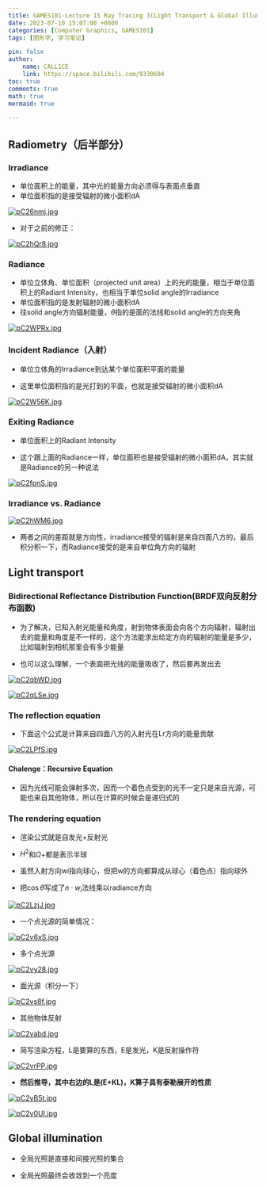 ```yaml
---
title: GAMES101-Lecture 15 Ray Tracing 3(Light Transport & Global Illumination)
date: 2023-07-10 15:07:00 +0800
categories: [Computer Graphics, GAMES101]
tags: [图形学, 学习笔记]

pin: false
author: 
    name: CALL1CE
    link: https://space.bilibili.com/9330604
toc: true
comments: true
math: true
mermaid: true

---
```


## Radiometry（后半部分）

### Irradiance

* 单位面积上的能量，其中光的能量方向必须得与表面点垂直
* 单位面积指的是接受辐射的微小面积dA

[![pC26nmj.jpg](https://s1.ax1x.com/2023/07/10/pC26nmj.jpg)](https://imgse.com/i/pC26nmj)

* 对于之前的修正：

[![pC2hQr8.jpg](https://s1.ax1x.com/2023/07/10/pC2hQr8.jpg)](https://imgse.com/i/pC2hQr8)

### Radiance

* 单位立体角、单位面积（projected unit area）上的光的能量，相当于单位面积上的Radiant Intensity，也相当于单位solid angle的Irradiance
* 单位面积指的是发射辐射的微小面积dA
* 往solid angle方向辐射能量，$\theta$指的是面的法线和solid angle的方向夹角

[![pC2WPRx.jpg](https://s1.ax1x.com/2023/07/10/pC2WPRx.jpg)](https://imgse.com/i/pC2WPRx)

### Incident Radiance（入射）

* 单位立体角的Irradiance到达某个单位面积平面的能量

* 这里单位面积指的是光打到的平面，也就是接受辐射的微小面积dA

[![pC2W56K.jpg](https://s1.ax1x.com/2023/07/10/pC2W56K.jpg)](https://imgse.com/i/pC2W56K)

### Exiting Radiance

* 单位面积上的Radiant Intensity

* 这个跟上面的Radiance一样，单位面积也是接受辐射的微小面积dA，其实就是Radiance的另一种说法

[![pC2fpnS.jpg](https://s1.ax1x.com/2023/07/10/pC2fpnS.jpg)](https://imgse.com/i/pC2fpnS)

### Irradiance vs. Radiance

[![pC2hWM6.jpg](https://s1.ax1x.com/2023/07/10/pC2hWM6.jpg)](https://imgse.com/i/pC2hWM6)

* 两者之间的差距就是方向性，irradiance接受的辐射是来自四面八方的，最后积分积一下，而Radiance接受的是来自单位角方向的辐射

## Light transport

### Bidirectional Reflectance Distribution Function(BRDF双向反射分布函数)

* 为了解决，已知入射光能量和角度，射到物体表面会向各个方向辐射，辐射出去的能量和角度是不一样的，这个方法能求出给定方向的辐射的能量是多少，比如辐射到相机那里会有多少能量

* 也可以这么理解，一个表面把光线的能量吸收了，然后要再发出去

[![pC2qbWD.jpg](https://s1.ax1x.com/2023/07/10/pC2qbWD.jpg)](https://imgse.com/i/pC2qbWD)

[![pC2qLSe.jpg](https://s1.ax1x.com/2023/07/10/pC2qLSe.jpg)](https://imgse.com/i/pC2qLSe)

### The reflection equation

* 下面这个公式是计算来自四面八方的入射光在Lr方向的能量贡献

[![pC2LPfS.jpg](https://s1.ax1x.com/2023/07/10/pC2LPfS.jpg)](https://imgse.com/i/pC2LPfS)

#### Chalenge：Recursive Equation

* 因为光线可能会弹射多次，因而一个着色点受到的光不一定只是来自光源，可能也来自其他物体，所以在计算的时候会是递归式的

### The rendering equation

* 渲染公式就是自发光+反射光

* $H^2$和$\Omega+$都是表示半球

* 虽然入射方向wi指向球心，但把w的方向都算成从球心（着色点）指向球外

* 把$\cos\theta$写成了$n\cdot w_i$法线乘以radiance方向

[![pC2LzjJ.jpg](https://s1.ax1x.com/2023/07/10/pC2LzjJ.jpg)](https://imgse.com/i/pC2LzjJ)

* 一个点光源的简单情况：

[![pC2v6xS.jpg](https://s1.ax1x.com/2023/07/10/pC2v6xS.jpg)](https://imgse.com/i/pC2v6xS)

* 多个点光源

[![pC2vy28.jpg](https://s1.ax1x.com/2023/07/10/pC2vy28.jpg)](https://imgse.com/i/pC2vy28)

* 面光源（积分一下）

[![pC2vs8f.jpg](https://s1.ax1x.com/2023/07/10/pC2vs8f.jpg)](https://imgse.com/i/pC2vs8f)

* 其他物体反射

[![pC2vabd.jpg](https://s1.ax1x.com/2023/07/10/pC2vabd.jpg)](https://imgse.com/i/pC2vabd)

* 简写渲染方程，L是要算的东西，E是发光，K是反射操作符

[![pC2vrPP.jpg](https://s1.ax1x.com/2023/07/10/pC2vrPP.jpg)](https://imgse.com/i/pC2vrPP)

* **然后推导，其中右边的L是(E+KL)，K算子具有泰勒展开的性质**

[![pC2vB5t.jpg](https://s1.ax1x.com/2023/07/10/pC2vB5t.jpg)](https://imgse.com/i/pC2vB5t)

[![pC2v0UI.jpg](https://s1.ax1x.com/2023/07/10/pC2v0UI.jpg)](https://imgse.com/i/pC2v0UI)

## Global illumination

* 全局光照是直接和间接光照的集合

* 全局光照最终会收敛到一个亮度
